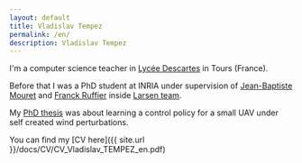 ```yaml
---
layout: default
title: Vladislav Tempez
permalink: /en/
description: Vladislav Tempez
---
```

I'm a computer science teacher in [Lycée Descartes](https://www.lyc-descartes.fr/) in Tours (France).

Before that I was a PhD student at INRIA under supervision of [Jean-Baptiste Mouret](https://members.loria.fr/JBMouret/) and [Franck Ruffier](http://www.ism.univ-amu.fr/ruffier/) inside [Larsen team](https://team.inria.fr/larsen/en).

My [PhD thesis](https://www.theses.fr/2022LORR0072) was about learning a control policy for a small UAV under self created wind perturbations.

You can find my [CV here]({{ site.url }}/docs/CV/CV_Vladislav_TEMPEZ_en.pdf)

